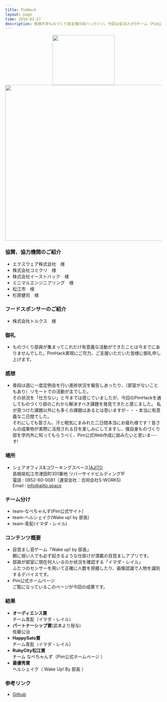 ```yaml
---
title: PimHack
layout: page
time: 2018-02-27
description: 島根大学ものづくり部主催の初ハッカソン。今回は全24人が3チーム（Pim公式サイト作成、スマホアプリ作成、通行人検知システム構築）に分かれ各チームが27日、28日にかけてアイディアと技術力を最大限生かして最優秀賞獲得を目標に競った。 
---
```

<div style="text-align: center;">
<img src="{{ '/img/activity/pimlogo.jpg' | prepend: site.baseurl | prepend: site.url }}" width="200" height="160" />  
</div>
<div style="text-align: center;">
<img src="{{ '/img/activity/2018-02-27-0.jpg' | prepend: site.baseurl | prepend: site.url }}" width="800" height="500" />  
</div>

### 協賛、協力機関のご紹介  
- エクスウェア株式会社　様  
- 株式会社コミクリ　様  
- 株式会社イーストバック　様  
- ミニマルエンジニアリング　様  
- 松江市　様  
- 杉原健司　様  

### フードスポンサーのご紹介  
- 株式会社トルクス　様  

### 御礼   
- ものづくり部員が集まってこれだけ有意義な活動ができたことは今までにありませんでした。PimHack実現にご尽力、ご支援いただいた皆様に御礼申し上げます。  

### 感想
- 普段は週に一度定例会を行い進捗状況を報告しあったり、（部室がないこともあり）リモートでの活動が主でした。  
その状況を「仕方ない」と今までは感じていましたが、今回のPimHackを通してものづくり部のこれから解決すべき課題を発見できたと感じました。  私が見つけた課題以外にも多くの課題はあるとは思いますが・・・本当に有意義な二日間でした。  
それにしても皆さん、汗と眠気にまみれた二日間本当にお疲れ様です！皆さんの成果物が実際に活用される日を楽しみにしてますし、僕自身ものづくり部を学内外に知ってもらうべく、Pim公式Web作成に励みたいと思いま---す!

### 場所 
- シェアオフィス&コワーキングスペース|[AJITO](http://www.ajito.space/index.html#cont4)  
島根県松江市津田町301番地 リバーサイドビルディング1F  
電話 : 0852-60-0081（運営会社：合同会社S-WORKS)  
Email : info@ajito.space  

### チーム分け 
- team-なべちゃんず(Pim公式サイト)  
- team-ヘルシェイク(Wake up! by 部長)  
- team-青髭(イマダ・レイル)  

### コンテンツ概要
- 目覚まし音ゲーム「Wake up! by 部長」  
朝に弱い人でも必ず起きるような仕掛けが満載の目覚ましアプリです。  
- 部員が部室に現在何人いるのか状況を確認する「イマダ・レイル」  
ふたつのセンサーを用いて正確に人数を把握したり、画像認識で人物を識別するデバイスです。
- Pim公式ホームページ  
ご覧になっているこのページが今回の成果です。  

### 結果
- **オーディエンス賞**  
チーム青髭（イマダ・レイル）
- **パートナーシップ賞**(武本より授与)  
佐藤公治
- **HappySato賞**  
チーム青髭（イマダ・レイル）  
- **RubyCity松江賞**  
チーム なべちゃんず（Pim公式ホームページ ）  
- **最優秀賞**  
ヘルシェイク（ Wake Up! By 部長 ）  

### 参考リンク
- [Github](https://github.com/ssd-ch/pim-homepage)
